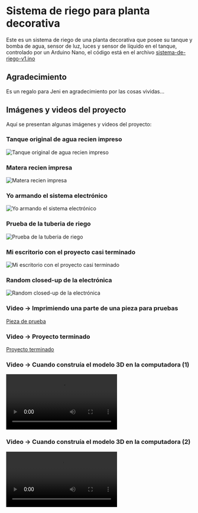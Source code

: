 # Sistema de riego para planta decorativa

Este es un sistema de riego de una planta decorativa que posee su tanque y bomba de agua, sensor de luz, luces y sensor de líquido en el tanque, controlado por un Arduino Nano, el código está en el archivo [sistema-de-riego-v1.ino](./sistema-de-riego-v1.ino)

## Agradecimiento

Es un regalo para Jeni en agradecimiento por las cosas vividas...

## Imágenes y videos del proyecto

Aquí se presentan algunas imágenes y videos del proyecto:

### Tanque original de agua recien impreso
![Tanque original de agua recien impreso](./imagenes/20220806_100245.jpg "Tanque original de agua recien impreso")

### Matera recien impresa
![Matera recien impresa](./imagenes/20220915_071057.jpg "Matera recien impresa")

### Yo armando el sistema electrónico 
![Yo armando el sistema electrónico](./imagenes/20220919_190635.jpg "Yo armando el sistema electrónico")

### Prueba de la tuberia de riego
![Prueba de la tuberia de riego](./imagenes/IMG_20230406_112919.jpg "Prueba de la tuberia de riego")

### Mi escritorio con el proyecto casi terminado
![Mi escritorio con el proyecto casi terminado](./imagenes/IMG_20230409_234847.jpg "Mi escritorio con el proyecto casi terminado")

### Random closed-up de la electrónica
![Random closed-up de la electrónica](./imagenes/IMG_20230411_110534.jpg "Random closed-up de la electrónica")

### Video -> Imprimiendo una parte de una pieza para pruebas
[Pieza de prueba](https://photos.app.goo.gl/bVJ7gAGXdVgRhoGr6)

### Video -> Proyecto terminado
[Proyecto terminado](https://photos.app.goo.gl/sKBf54waff4WpT199)

### Video -> Cuando construía el modelo 3D en la computadora (1)
![Cuando construía el modelo 3D en la computadora (1)](./imagenes/20220824_193628.mp4 "Cuando construía el modelo 3D en la computadora (1)")

### Video -> Cuando construía el modelo 3D en la computadora (2)
![Cuando construía el modelo 3D en la computadora (2)](./imagenes/20220912_152014.mp4 "Cuando construía el modelo 3D en la computadora (2)")